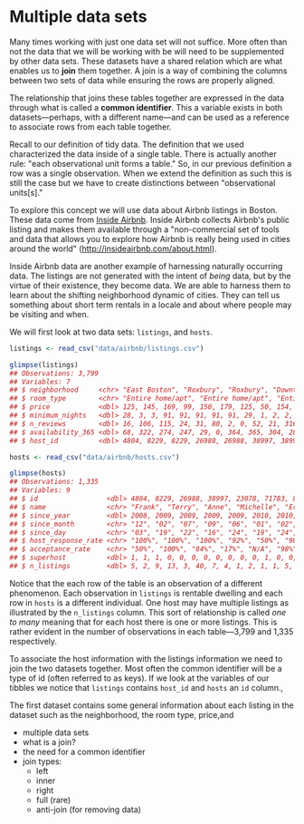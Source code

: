 # Multiple data sets




Many times working with just one data set will not suffice. More often than not the data that we will be working with be will need to be supplemented by other data sets. These datasets have a shared relation which are what enables us to **join** them together. A join is a way of combining the columns between two sets of data while ensuring the rows are properly aligned. 

The relationship that joins these tables together are expressed in the data through what is called a **common identifier**. This a variable exists in both datasets—perhaps, with a different name—and can be used as a reference to associate rows from each table together. 

Recall to our definition of tidy data. The definition that we used characterized the data inside of a single table. There is actually another rule: "each observational unit forms a table." So, in our previous definition a row was a single observation. When we extend the definition as such this is still the case but we have to create distinctions between "observational units[s]." 

To explore this concept we will use data about Airbnb listings in Boston. These data come from [Inside Airbnb](http://insideairbnb.com). Inside Airbnb collects Airbnb's public listing and makes them available through a "non-commercial set of tools and data that allows you to explore how Airbnb is really being used in cities around the world" (http://insideairbnb.com/about.html). 

Inside Airbnb data are another example of harnessing naturally occurring data. The listings are not generated with the intent of _being_ data, but by the virtue of their existence, they become data. We are able to harness them to learn about the shifting neighborhood dynamic of cities. They can tell us something about  short term rentals in a locale and about where people may be visiting and when.

We will first look at two data sets: `listings`, and `hosts`.


```r
listings <- read_csv("data/airbnb/listings.csv")

glimpse(listings)
## Observations: 3,799
## Variables: 7
## $ neighborhood     <chr> "East Boston", "Roxbury", "Roxbury", "Downtown"…
## $ room_type        <chr> "Entire home/apt", "Entire home/apt", "Entire h…
## $ price            <dbl> 125, 145, 169, 99, 150, 179, 125, 50, 154, 115,…
## $ minimum_nights   <dbl> 28, 3, 3, 91, 91, 91, 91, 91, 29, 1, 2, 2, 2, 6…
## $ n_reviews        <dbl> 16, 106, 115, 24, 31, 80, 2, 0, 52, 21, 316, 10…
## $ availability_365 <dbl> 68, 322, 274, 247, 29, 0, 364, 365, 304, 285, 6…
## $ host_id          <dbl> 4804, 8229, 8229, 26988, 26988, 38997, 38997, 2…
```



```r
hosts <- read_csv("data/airbnb/hosts.csv")

glimpse(hosts)
## Observations: 1,335
## Variables: 9
## $ id                 <dbl> 4804, 8229, 26988, 38997, 23078, 71783, 85130…
## $ name               <chr> "Frank", "Terry", "Anne", "Michelle", "Eric",…
## $ since_year         <dbl> 2008, 2009, 2009, 2009, 2009, 2010, 2010, 201…
## $ since_month        <chr> "12", "02", "07", "09", "06", "01", "02", "02…
## $ since_day          <chr> "03", "19", "22", "16", "24", "19", "24", "26…
## $ host_response_rate <chr> "100%", "100%", "100%", "92%", "50%", "98%", …
## $ acceptance_rate    <chr> "50%", "100%", "84%", "17%", "N/A", "98%", "9…
## $ superhost          <dbl> 1, 1, 1, 0, 0, 0, 0, 0, 0, 0, 0, 1, 0, 0, 0, …
## $ n_listings         <dbl> 5, 2, 9, 13, 3, 40, 7, 4, 1, 2, 1, 1, 5, 1, 1…
```

Notice that the each row of the table is an observation of a different phenomenon. Each observation in `listings` is rentable dwelling and each row in `hosts` is a different individual. One host may have multiple listings as illustrated by the `n_listings` column. This sort of relationship is called _one to many_ meaning that for each host there is one or more listings. This is rather evident in the number of observations in each table—3,799 and 1,335 respectively. 

To associate the host information with the listings information we need to join the two datasets together. Most often the common identifier will be a type of id (often referred to as keys).
If we look at the variables of our tibbles we notice that `listings` contains `host_id` and `hosts` an `id` column.‚


The first dataset contains some general information about each listing in the dataset such as the neighborhood, the room type, price,and  


- multiple data sets
- what is a join?
- the need for a common identifier
- join types:
  - left
  - inner
  - right
  - full (rare)
  - anti-join (for removing data)
  
